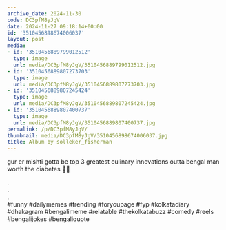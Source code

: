 ```yaml
---
archive_date: 2024-11-30
code: DC3pfM8yJgV
date: 2024-11-27 09:18:14+00:00
id: '3510456898674006037'
layout: post
media:
- id: '3510456889799012512'
  type: image
  url: media/DC3pfM8yJgV/3510456889799012512.jpg
- id: '3510456889807273703'
  type: image
  url: media/DC3pfM8yJgV/3510456889807273703.jpg
- id: '3510456889807245424'
  type: image
  url: media/DC3pfM8yJgV/3510456889807245424.jpg
- id: '3510456889807400737'
  type: image
  url: media/DC3pfM8yJgV/3510456889807400737.jpg
permalink: /p/DC3pfM8yJgV/
thumbnail: media/DC3pfM8yJgV/3510456898674006037.jpg
title: Album by solleker_fisherman
---
```


gur er mishti gotta be top 3 greatest culinary innovations outta bengal man worth the diabetes 💯💯  
  
.  
.  
.  
#funny #dailymemes #trending #foryoupage #fyp  #kolkatadiary #dhakagram #bengalimeme #relatable #thekolkatabuzz #comedy #reels #bengalijokes #bengaliquote